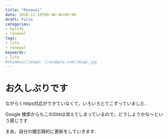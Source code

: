 ```yaml
---
title: "Renewal"
date: 2018-12-10T09:48:46+09:00
draft: False
categories:
- mylife
- renewal
tags:
- life
- renewal
keywords:
- life
#thumbnailImage: //example.com/image.jpg
---
```


<!--more-->

# お久しぶりです

ながらくhttps対応ができていなくて，いろいろとてこずっていました．

Google 検索からもこのSiteは消えてしまっているので，どうしようかな～という感じです

まあ，自分の備忘録的に更新をしていきます．
